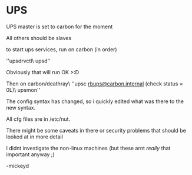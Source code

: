 # UPS

UPS master is set to carbon for the moment

All others should be slaves

to start ups services, run on carbon (in order)

''upsdrvctl\\
upsd''

Obviously that will run OK  >:D

Then on carbon/deathray\\
''upsc rbups@carbon.internal (check status = 0L)\\
upsmon''

The config syntax has changed, so i quickly edited what was there to the new syntax.

All cfg files are in /etc/nut.

There might be some caveats in there or security problems that should be looked at in more detail

I didnt investigate the non-linux machines (but these arnt _really_ that important anyway ;)

-mickeyd
